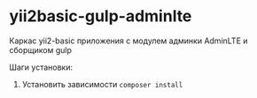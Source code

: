 # yii2basic-gulp-adminlte
Каркас yii2-basic приложения с модулем админки AdminLTE и сборщиком gulp

Шаги установки:

1. Установить зависимости `composer install`
